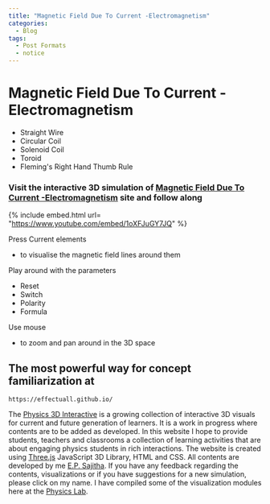 ```yaml
---
title: "Magnetic Field Due To Current -Electromagnetism"
categories:
  - Blog
tags:
  - Post Formats
  - notice
---
```


# Magnetic Field Due To Current -Electromagnetism

* Straight Wire
* Circular Coil 
* Solenoid Coil
* Toroid 
* Fleming's Right Hand Thumb Rule

### Visit the interactive 3D simulation of [Magnetic Field Due To Current -Electromagnetism](https://effectuall.github.io/index.html#Simulations/Magnetism_Magnetic_Effect_due_to_Current.html ) site and follow along 

{% include embed.html url= "https://www.youtube.com/embed/1oXFJuGY7JQ" %}

Press Current elements
* to visualise the magnetic field lines around them

Play around with the parameters
* Reset
* Switch
* Polarity
* Formula

Use mouse 

* to zoom and pan around in the 3D space

## The most powerful way for concept familiarization at
```
https://effectuall.github.io/
```
The [Physics 3D Interactive](https://effectuall.github.io/) is a growing collection of interactive 3D visuals for current and future generation of learners. It is a work in progress where contents are to be added as developed. In this website I hope to provide students, teachers and classrooms a collection of learning activities that are about engaging physics students in rich interactions. The website is created using [Three.js](https://threejs.org/) JavaScript 3D Library, HTML and CSS. All contents are developed by me [E.P. Sajitha](effectuallearning@gmail.com). If you have any feedback regarding the contents, visualizations or if you have suggestions for a new simulation, please click on my name. 
I have compiled some of the visualization modules here at the [Physics Lab]( physicslab).


